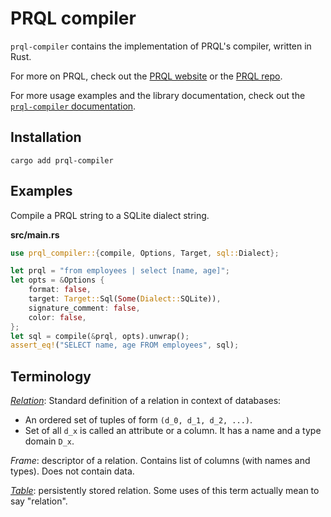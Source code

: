 # PRQL compiler

`prql-compiler` contains the implementation of PRQL's compiler, written in Rust.

For more on PRQL, check out the [PRQL website](https://prql-lang.org) or the
[PRQL repo](https://github.com/PRQL/prql).

For more usage examples and the library documentation, check out the
[`prql-compiler` documentation](https://docs.rs/prql-compiler/latest/prql_compiler/).

## Installation

```shell
cargo add prql-compiler
```

## Examples

Compile a PRQL string to a SQLite dialect string.

**src/main.rs**

```rust
use prql_compiler::{compile, Options, Target, sql::Dialect};

let prql = "from employees | select [name, age]";
let opts = &Options {
    format: false,
    target: Target::Sql(Some(Dialect::SQLite)),
    signature_comment: false,
    color: false,
};
let sql = compile(&prql, opts).unwrap();
assert_eq!("SELECT name, age FROM employees", sql);
```

## Terminology

[_Relation_](<https://en.wikipedia.org/wiki/Relation_(database)>): Standard
definition of a relation in context of databases:

- An ordered set of tuples of form `(d_0, d_1, d_2, ...)`.
- Set of all `d_x` is called an attribute or a column. It has a name and a type
  domain `D_x`.

_Frame_: descriptor of a relation. Contains list of columns (with names and
types). Does not contain data.

[_Table_](<https://en.wikipedia.org/wiki/Table_(database)#Tables_versus_relations>):
persistently stored relation. Some uses of this term actually mean to say
"relation".

